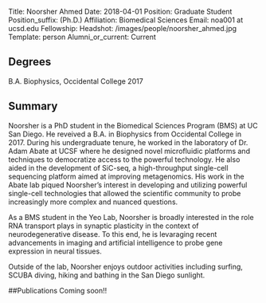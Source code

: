 Title: Noorsher Ahmed 
Date: 2018-04-01
Position: Graduate Student
Position_suffix: (Ph.D.)
Affiliation: Biomedical Sciences
Email: noa001 at ucsd.edu
Fellowship: 
Headshot: /images/people/noorsher_ahmed.jpg
Template: person
Alumni_or_current: Current

<!-- Status: draft -->

## Degrees
B.A. Biophysics, Occidental College 2017<br>

## Summary
Noorsher is a PhD student in the Biomedical Sciences Program (BMS) at UC San Diego. He reveived a B.A. in Biophysics from Occidental College in 2017. During his undergraduate tenure, he worked in the laboratory of Dr. Adam Abate at UCSF where he designed novel microfluidic platforms and techniques to democratize access to the powerful technology. He also aided in the development of SiC-seq, a high-throughput single-cell sequencing platform aimed at improving metagenomics. His work in the Abate lab piqued Noorsher’s interest in developing and utilizing powerful single-cell technologies that allowed the scientific community to probe increasingly more complex and nuanced questions.

As a BMS student in the Yeo Lab, Noorsher is broadly interested in the role RNA transport plays in synaptic plasticity in the context of neurodegenerative disease. To this end, he is levaraging recent advancements in imaging and artificial intelligence to probe gene expression in neural tissues.

Outside of the lab, Noorsher enjoys outdoor activities including surfing, SCUBA diving, hiking and bathing in the San Diego sunlight.

##Publications
Coming soon!!
